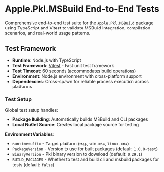 # Apple.Pkl.MSBuild End-to-End Tests

Comprehensive end-to-end test suite for the `Apple.Pkl.MSBuild` package using TypeScript and Vitest to validate MSBuild integration, compilation scenarios, and real-world usage patterns.

## Test Framework

- **Runtime**: Node.js with TypeScript
- **Test Framework**: [Vitest](https://vitest.dev/) - Fast unit test framework
- **Test Timeout**: 60 seconds (accommodates build operations)
- **Environment**: Node.js environment with cross-platform support
- **Dependencies**: Cross-spawn for reliable process execution across platforms


### Test Setup 

Global test setup handles:

- **Package Building**: Automatically builds MSBuild and CLI packages
- **Local NuGet Source**: Creates local package source for testing

**Environment Variables**:
- `RuntimeSuffix` - Target platform (e.g., `win-x64`, `linux-x64`)
- `PackageVersion` - Version to use for built packages (default: `1.0.0-test`)
- `BinaryVersion` - Pkl binary version to download (default: `0.29.1`)
- `BUILD_PACKAGES` - Whether to test and build cli and msbuild packages for tests (default: `false`)

